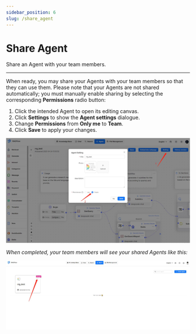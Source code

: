 ```yaml
---
sidebar_position: 6
slug: /share_agent
---
```


# Share Agent

Share an Agent with your team members.

---

When ready, you may share your Agents with your team members so that they can use them. Please note that your Agents are not shared automatically; you must manually enable sharing by selecting the corresponding **Permissions** radio button:

1. Click the intended Agent to open its editing canvas.
2. Click **Settings** to show the **Agent settings** dialogue.
3. Change **Permissions** from **Only me** to **Team**.
4. Click **Save** to apply your changes.

![share_agent](https://raw.githubusercontent.com/infiniflow/ragflow-docs/main/images/share_agent.jpg)

*When completed, your team members will see your shared Agents like this:*

![shared_agent](https://raw.githubusercontent.com/infiniflow/ragflow-docs/main/images/shared_agent.jpg)
